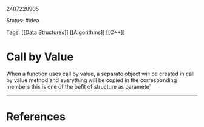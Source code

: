 2407220905

Status: #idea

Tags: [[Data Structures]] [[Algorithms]] [[C++]]

# Call by Value


When a function uses call by value, a separate object will be created in call by value method and everything will be copied in the corresponding members this is one of the befit of structure as paramete`

---
# References
